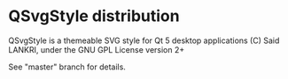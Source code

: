 # QSvgStyle distribution

QSvgStyle is a themeable SVG style for Qt 5 desktop applications
(C) Said LANKRI, under the GNU GPL License version 2+

See "master" branch for details.
